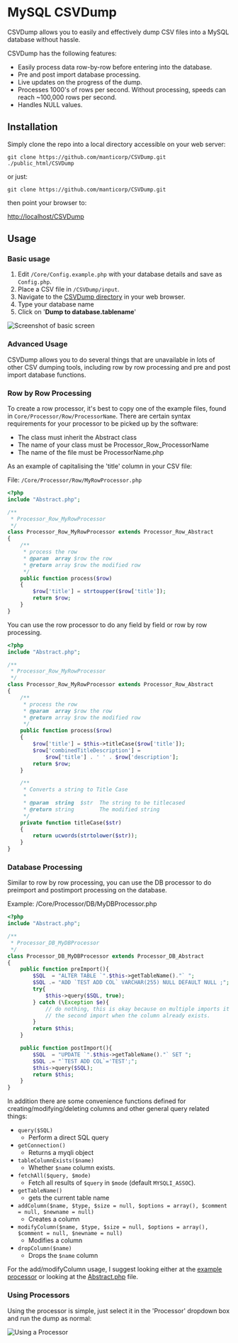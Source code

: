 # MySQL CSVDump

CSVDump allows you to easily and effectively dump CSV files into a MySQL database without hassle.

CSVDump has the following features:

* Easily process data row-by-row before entering into the database.
* Pre and post import database processing.
* Live updates on the progress of the dump.
* Processes 1000's of rows per second. Without processing, speeds can reach ~100,000 rows per second.
* Handles NULL values.

## Installation

Simply clone the repo into a local directory accessible on your web server:

    git clone https://github.com/manticorp/CSVDump.git ./public_html/CSVDump

or just:

    git clone https://github.com/manticorp/CSVDump.git

then point your browser to:

[http://localhost/CSVDump](http://localhost/CSVDump)

## Usage

### Basic usage

1. Edit ```/Core/Config.example.php``` with your database details and save as ```Config.php```.
2. Place a CSV file in ```/CSVDump/input```.
3. Navigate to the [CSVDump directory](http://localhost/CSVDump) in your web browser.
4. Type your database name
5. Click on '**Dump to database.tablename**'

![Screenshot of basic screen](http://i.imgur.com/bCyOLBN.png)

### Advanced Usage

CSVDump allows you to do several things that are unavailable in lots of other CSV dumping tools, including row by row processing and pre and post import database functions.

### Row by Row Processing

To create a row processor, it's best to copy one of the example files, found in ```Core/Processor/Row/ProcessorName```. There are certain syntax requirements for your processor to be picked up by the software:

* The class must inherit the Abstract class
* The name of your class must be Processor_Row_ProcessorName
* The name of the file must be ProcessorName.php

As an example of capitalising the 'title' column in your CSV file:

File: ```/Core/Processor/Row/MyRowProcessor.php```

```php
<?php
include "Abstract.php";

/**
 * Processor_Row_MyRowProcessor
 */
class Processor_Row_MyRowProcessor extends Processor_Row_Abstract
{
    /**
     * process the row
     * @param  array $row the row
     * @return array $row the modified row
     */
    public function process($row)
    {
        $row['title'] = strtoupper($row['title']);
        return $row;
    }
}
```

You can use the row processor to do any field by field or row by row processing.

```php
<?php
include "Abstract.php";

/**
 * Processor_Row_MyRowProcessor
 */
class Processor_Row_MyRowProcessor extends Processor_Row_Abstract
{
    /**
     * process the row
     * @param  array $row the row
     * @return array $row the modified row
     */
    public function process($row)
    {
        $row['title'] = $this->titleCase($row['title']);
        $row['combinedTitleDescription'] =
            $row['title'] . ' ' . $row['description'];
        return $row;
    }

    /**
     * Converts a string to Title Case
     * 
     * @param  string  $str  The string to be titlecased
     * @return string        The modified string
     */
    private function titleCase($str)
    {
        return ucwords(strtolower($str));
    }
}
```

### Database Processing

Similar to row by row processing, you can use the DB processor to do preimport and postimport processing on the database.

Example: /Core/Processor/DB/MyDBProcessor.php

```php
<?php
include "Abstract.php";

/**
 * Processor_DB_MyDBProcessor
 */
class Processor_DB_MyDBProcessor extends Processor_DB_Abstract
{
    public function preImport(){
        $SQL  = "ALTER TABLE `".$this->getTableName()."` ";
        $SQL .= "ADD `TEST ADD COL` VARCHAR(255) NULL DEFAULT NULL ;";
        try{
            $this->query($SQL, true);
        } catch (\Exception $e){
            // do nothing, this is okay because on multiple imports it might fail on
            // the second import when the column already exists.
        }
        return $this;
    }

    public function postImport(){
        $SQL  = "UPDATE `".$this->getTableName()."` SET ";
        $SQL .= "`TEST ADD COL`='TEST';";
        $this->query($SQL);
        return $this;
    }
}
```

In addition there are some convenience functions defined for creating/modifying/deleting columns and other general query related things:

* ```query($SQL)```
    - Perform a direct SQL query
* ```getConnection()```
    - Returns a myqli object
* ```tableColumnExists($name)```
    - Whether ```$name``` column exists.
* ```fetchAll($query, $mode)```
    - Fetch all results of ```$query``` in ```$mode``` (default ```MYSQLI_ASSOC```).
* ```getTableName()```
    - gets the current table name
* ```addColumn($name, $type, $size = null, $options = array(), $comment = null, $newname = null)```
    - Creates a column
* ```modifyColumn($name, $type, $size = null, $options = array(), $comment = null, $newname = null)```
    - Modifies a column
* ```dropColumn($name)```
    - Drops the ```$name``` column

For the add/modifyColumn usage, I suggest looking either at the [example processor](https://github.com/manticorp/CSVDump/blob/master/Core/Processor/DB/Example.php) or looking at the [Abstract.php](https://github.com/manticorp/CSVDump/blob/master/Core/Processor/DB/Abstract.php) file.

### Using Processors

Using the processor is simple, just select it in the 'Processor' dropdown box and run the dump as normal:

![Using a Processor](http://i.imgur.com/lwNK6QR.png)